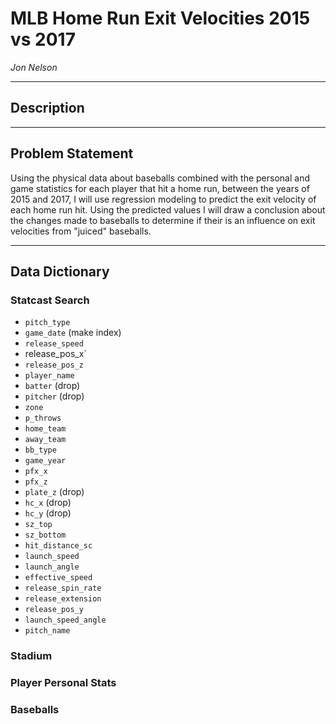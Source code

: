 # MLB Home Run Exit Velocities 2015 vs 2017

*Jon Nelson*

---

## Description


---

## Problem Statement

Using the physical data about baseballs combined with the personal and game statistics for each player that hit a home run, between the years of 2015 and 2017, I will use regression modeling to predict the exit velocity of each home run hit. Using the predicted values I will draw a conclusion about the changes made to baseballs to determine if their is an influence on exit velocities from "juiced" baseballs.

---

## Data Dictionary

### Statcast Search

- `pitch_type`
- `game_date` (make index)
- `release_speed`
- release_pos_x`
- `release_pos_z`
- `player_name`
- `batter` (drop)
- `pitcher` (drop)
- `zone`
- `p_throws`
- `home_team`
- `away_team`
- `bb_type`
- `game_year`
- `pfx_x`
- `pfx_z`
- `plate_z` (drop)
- `hc_x` (drop)
- `hc_y` (drop)
- `sz_top`
- `sz_bottom`
- `hit_distance_sc`
- `launch_speed`
- `launch_angle`
- `effective_speed`
- `release_spin_rate`
- `release_extension`
- `release_pos_y`
- `launch_speed_angle`
- `pitch_name`

### Stadium

### Player Personal Stats

### Baseballs
